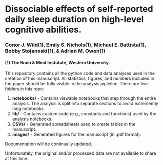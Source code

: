 # Dissociable effects of self-reported daily sleep duration on high-level cognitive abilities.
### Conor J. Wild(1), Emily S. Nichols(1), Michael E. Battista(1), Bobby Stojanoski(1), & Adrian M. Owen(1)
#### (1) The Brain & Mind Instutute, Western University
This repository contains all the python code and data analyses used in the creation of this manuscript. All statistics, figures, and numbers included in the paper should be fully visible in the analysis pipleline. There are five folders in this repo:
1. **notebooks/** - Contains viewable notebooks that step through the entire analysis. The analysis is split into separate sections to avoid extrememly long notebooks.
2. **lib/** - Contains custom code (e.g., constants and functions) used by the analysis notebooks.
3. **CSVs/** - Generated spreadsheets used to create tables in the manuscript.
4. **images/** - Generated figures for the manuscript (in .pdf format).

Documentation will be continually updated.

Unfortunately, the original and/or processed data are not available to share at this time.